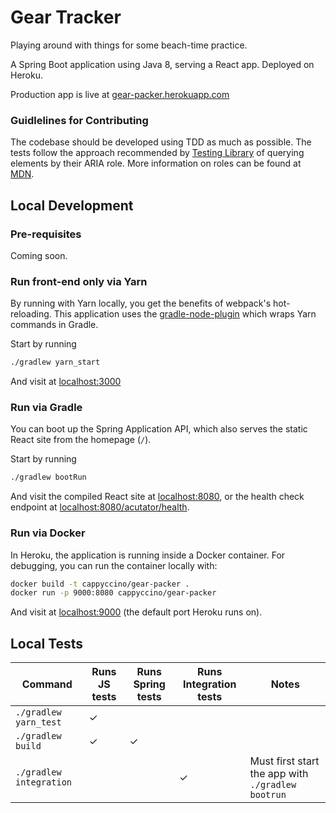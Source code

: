 # Gear Tracker
Playing around with things for some beach-time practice.

A Spring Boot application using Java 8, serving a React app. Deployed on Heroku.

Production app is live at [gear-packer.herokuapp.com](https://gear-packer.herokuapp.com/)

### Guidlelines for Contributing
The codebase should be developed using TDD as much as possible. The tests follow the approach recommended by [Testing Library](https://testing-library.com/docs/queries/about#priority) of querying elements by their ARIA role. More information on roles can be found at [MDN](https://developer.mozilla.org/en-US/docs/Web/Accessibility/ARIA/ARIA_Techniques#roles).

## Local Development

### Pre-requisites
Coming soon.

### Run front-end only via Yarn
By running with Yarn locally, you get the benefits of webpack's hot-reloading. This application uses the [gradle-node-plugin](https://github.com/node-gradle/gradle-node-plugin) which wraps Yarn commands in Gradle.

Start by running
```bash
./gradlew yarn_start
```
And visit at [localhost:3000](localhost:3000)

### Run via Gradle
You can boot up the Spring Application API, which also serves the static React site from the homepage (`/`).

Start by running
```bash
./gradlew bootRun
```

And visit the compiled React site at [localhost:8080](http://localhost:8080), or the health check endpoint at [localhost:8080/acutator/health](http://localhost:8080/acutator/health).

### Run via Docker
In Heroku, the application is running inside a Docker container. For debugging, you can run the container locally with:
```bash
docker build -t cappyccino/gear-packer . 
docker run -p 9000:8080 cappyccino/gear-packer
```
And visit at [localhost:9000](http://localhost:9000) (the default port Heroku runs on).

## Local Tests
| Command | Runs JS tests | Runs Spring tests | Runs Integration tests | Notes|
| --- | --- | --- | --- | --- |
| `./gradlew yarn_test` | ✓ | | | |
| `./gradlew build` | ✓ | ✓ | | |
| `./gradlew integration` | | | ✓ | Must first start the app with `./gradlew bootrun`|
